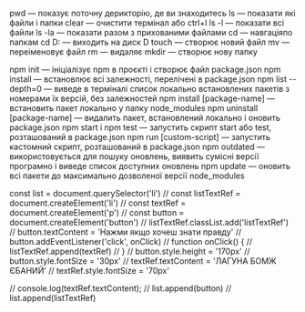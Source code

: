 pwd — показує поточну дерикторію, де ви знаходитесь
ls — показати які файли і папки
clear — очистити термінал або ctrl+l
ls -l — показати всі файли
ls -la — показати разом з прихованими файлами
cd — навгаціяпо папкам
cd D: — виходить на диск D
touch — створює новий файл
mv — переіменовує файл
rm — видаляє
mkdir — створює нову папку

npm init — ініціалізує npm в проєкті і створює файл package.json
npm install — встановлює всі залежності, перелічені в package.json
npm list --depth=0 — виведе в терміналі список локально встановлених пакетів з номерами їх версій, без залежностей
npm install [package-name] — встановить пакет локально у папку node_modules
npm uninstall [package-name] — видалить пакет, встановлений локально і оновить package.json
npm start і npm test — запустить скрипт start або test, розташований в package.json
npm run [custom-script] — запустить кастомний скрипт, розташований в package.json
npm outdated — використовується для пошуку оновлень, виявить сумісні версії програмно і виведе список доступних оновлень
npm update — оновить всі пакети до максимально дозволеної версії
node_modules

const list = document.querySelector('li')
// const listTextRef = document.createElement('li')
// const textRef = document.createElement('p')
// const button = document.createElement('button')
// listTextRef.classList.add('listTextRef')
// button.textContent = 'Нажми якщо хочеш знати правду'
// button.addEventListener('click', onClick)
// function onClick() {
// listTextRef.append(textRef)
// }
// button.style.height = '170px'
// button.style.fontSize = '30px'
// textRef.textContent = 'ЛАГУНА БОМЖ ЄБАНИЙ'
// textRef.style.fontSize = '70px'

// console.log(textRef.textContent);
// list.append(button)
// list.append(listTextRef)
